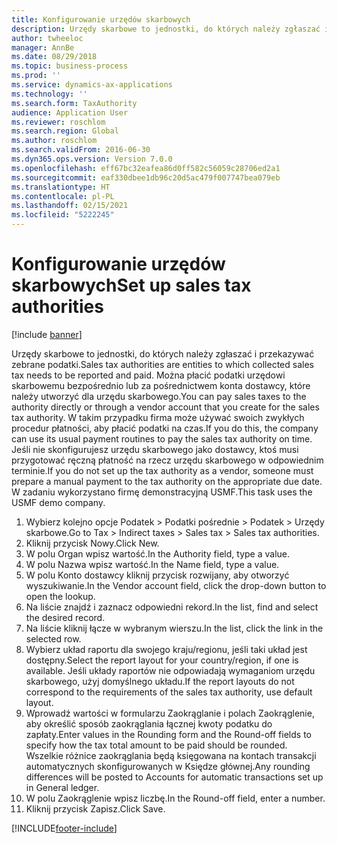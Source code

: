 ```yaml
---
title: Konfigurowanie urzędów skarbowych
description: Urzędy skarbowe to jednostki, do których należy zgłaszać i przekazywać zebrane podatki.
author: twheeloc
manager: AnnBe
ms.date: 08/29/2018
ms.topic: business-process
ms.prod: ''
ms.service: dynamics-ax-applications
ms.technology: ''
ms.search.form: TaxAuthority
audience: Application User
ms.reviewer: roschlom
ms.search.region: Global
ms.author: roschlom
ms.search.validFrom: 2016-06-30
ms.dyn365.ops.version: Version 7.0.0
ms.openlocfilehash: eff67bc32eafea86d0ff582c56059c28706ed2a1
ms.sourcegitcommit: eaf330dbee1db96c20d5ac479f007747bea079eb
ms.translationtype: HT
ms.contentlocale: pl-PL
ms.lasthandoff: 02/15/2021
ms.locfileid: "5222245"
---
```

# <a name="set-up-sales-tax-authorities"></a><span data-ttu-id="32cce-103">Konfigurowanie urzędów skarbowych</span><span class="sxs-lookup"><span data-stu-id="32cce-103">Set up sales tax authorities</span></span>

[!include [banner](../../includes/banner.md)]

<span data-ttu-id="32cce-104">Urzędy skarbowe to jednostki, do których należy zgłaszać i przekazywać zebrane podatki.</span><span class="sxs-lookup"><span data-stu-id="32cce-104">Sales tax authorities are entities to which collected sales tax needs to be reported and paid.</span></span> <span data-ttu-id="32cce-105">Można płacić podatki urzędowi skarbowemu bezpośrednio lub za pośrednictwem konta dostawcy, które należy utworzyć dla urzędu skarbowego.</span><span class="sxs-lookup"><span data-stu-id="32cce-105">You can pay sales taxes to the authority directly or through a vendor account that you create for the sales tax authority.</span></span> <span data-ttu-id="32cce-106">W takim przypadku firma może używać swoich zwykłych procedur płatności, aby płacić podatki na czas.</span><span class="sxs-lookup"><span data-stu-id="32cce-106">If you do this, the company can use its usual payment routines to pay the sales tax authority on time.</span></span> <span data-ttu-id="32cce-107">Jeśli nie skonfigurujesz urzędu skarbowego jako dostawcy, ktoś musi przygotować ręczną płatność na rzecz urzędu skarbowego w odpowiednim terminie.</span><span class="sxs-lookup"><span data-stu-id="32cce-107">If you do not set up the tax authority as a vendor, someone must prepare a manual payment to the tax authority on the appropriate due date.</span></span> <span data-ttu-id="32cce-108">W zadaniu wykorzystano firmę demonstracyjną USMF.</span><span class="sxs-lookup"><span data-stu-id="32cce-108">This task uses the USMF demo company.</span></span>

1. <span data-ttu-id="32cce-109">Wybierz kolejno opcje Podatek > Podatki pośrednie > Podatek > Urzędy skarbowe.</span><span class="sxs-lookup"><span data-stu-id="32cce-109">Go to Tax > Indirect taxes > Sales tax > Sales tax authorities.</span></span>
2. <span data-ttu-id="32cce-110">Kliknij przycisk Nowy.</span><span class="sxs-lookup"><span data-stu-id="32cce-110">Click New.</span></span>
3. <span data-ttu-id="32cce-111">W polu Organ wpisz wartość.</span><span class="sxs-lookup"><span data-stu-id="32cce-111">In the Authority field, type a value.</span></span>
4. <span data-ttu-id="32cce-112">W polu Nazwa wpisz wartość.</span><span class="sxs-lookup"><span data-stu-id="32cce-112">In the Name field, type a value.</span></span>
5. <span data-ttu-id="32cce-113">W polu Konto dostawcy kliknij przycisk rozwijany, aby otworzyć wyszukiwanie.</span><span class="sxs-lookup"><span data-stu-id="32cce-113">In the Vendor account field, click the drop-down button to open the lookup.</span></span>
6. <span data-ttu-id="32cce-114">Na liście znajdź i zaznacz odpowiedni rekord.</span><span class="sxs-lookup"><span data-stu-id="32cce-114">In the list, find and select the desired record.</span></span>
7. <span data-ttu-id="32cce-115">Na liście kliknij łącze w wybranym wierszu.</span><span class="sxs-lookup"><span data-stu-id="32cce-115">In the list, click the link in the selected row.</span></span>
8. <span data-ttu-id="32cce-116">Wybierz układ raportu dla swojego kraju/regionu, jeśli taki układ jest dostępny.</span><span class="sxs-lookup"><span data-stu-id="32cce-116">Select the report layout for your country/region, if one is available.</span></span> <span data-ttu-id="32cce-117">Jeśli układy raportów nie odpowiadają wymaganiom urzędu skarbowego, użyj domyślnego układu.</span><span class="sxs-lookup"><span data-stu-id="32cce-117">If the report layouts do not correspond to the requirements of the sales tax authority, use default layout.</span></span>
9. <span data-ttu-id="32cce-118">Wprowadź wartości w formularzu Zaokrąglanie i polach Zaokrąglenie, aby określić sposób zaokrąglania łącznej kwoty podatku do zapłaty.</span><span class="sxs-lookup"><span data-stu-id="32cce-118">Enter values in the Rounding form and the Round-off fields to specify how the tax total amount to be paid should be rounded.</span></span> <span data-ttu-id="32cce-119">Wszelkie różnice zaokrąglania będą księgowana na kontach transakcji automatycznych skonfigurowanych w Księdze głównej.</span><span class="sxs-lookup"><span data-stu-id="32cce-119">Any rounding differences will be posted to Accounts for automatic transactions set up in General ledger.</span></span>
10. <span data-ttu-id="32cce-120">W polu Zaokrąglenie wpisz liczbę.</span><span class="sxs-lookup"><span data-stu-id="32cce-120">In the Round-off field, enter a number.</span></span>
11. <span data-ttu-id="32cce-121">Kliknij przycisk Zapisz.</span><span class="sxs-lookup"><span data-stu-id="32cce-121">Click Save.</span></span>



[!INCLUDE[footer-include](../../../includes/footer-banner.md)]
